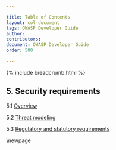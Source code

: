 ```yaml
---

title: Table of Contents
layout: col-document
tags: OWASP Developer Guide
author:
contributors:
document: OWASP Developer Guide
order: 500

---
```


{% include breadcrumb.html %}
## 5. Security requirements

5.1 [Overview](01-security-requirements.md)

5.2 [Threat modeling](02-threat-modeling.md)

5.3 [Regulatory and statutory requirements](03-regulatory-statutory-requirements.md)

\newpage
